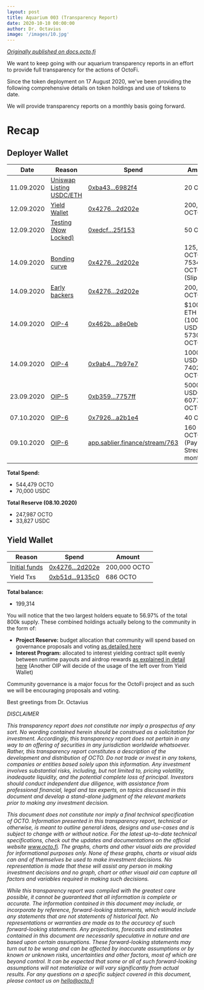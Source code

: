 ```yaml
---
layout: post
title: Aquarium 003 (Transparency Report)
date: 2020-10-10 00:00:00
author: Dr. Octavius
image: '/images/10.jpg'
---
```


[*Originally published on docs.octo.fi*](https://docs.octo.fi/docs/aquarium/t003/)

We want to keep going with our aquarium transparency reports in an effort to provide full transparency for the actions of OctoFi. 

Since the token deployment on 17 August 2020, we've been providing the following comprehensive details on token holdings and use of tokens to date. 

We will provide transparency reports on a monthly basis going forward.


# Recap 

## Deployer Wallet

| Date | Reason | Spend | Amount |
|-|-|-|-|
| 11.09.2020 | [Uniswap Listing USDC/ETH][2] | [0xba43...6982f4][1] | 20 OCTO |
| 12.09.2020 | [Yield Wallet][2] | [0x4276...2d202e][3] | 200,000 OCTO |
| 12.09.2020 | [Testing (Now Locked)][2] | [0xedcf...25f153][6] | 50 OCTO |
| 14.09.2020 | [Bonding curve][2] | [0x4276...2d202e][3] | 125,000 OCTO<br> 7534 OCTO  (Slippage) |
| 14.09.2020 | [Early backers][2] | [0x4276...2d202e][3] | 200,000 OCTO |
| 14.09.2020 | [OIP-4][5] | [0x462b...a8e0eb][7] | $10000 ETH (10000 USDC)<br> 5730 OCTO |
| 14.09.2020 | [OIP-4][5] | [0x9ab4...7b97e7][8] | 10000 USDC<br> 7402 OCTO  |
| 23.09.2020 | [OIP-5][10] | [0xb359...7757ff][9] | 50000 USDC  6077 OCTO |
| 07.10.2020 | [OIP-6][11] | [0x7926...a2b1e4][12] | 40 OCTO  |
| 09.10.2020 | [OIP-6][11] | [app.sablier.finance/stream/763][13] | 160 OCTO (Payment Stream 3 month) |

**Total Spend:** 

- 544,479 OCTO 
- 70,000 USDC

**Total Reserve (08.10.2020)**

- 247,987 OCTO 
- 33,827 USDC

## Yield Wallet

| Reason | Spend | Amount |
|-|-|-|
| [Initial funds][2] | [0x4276...2d202e][3] | 200,000 OCTO |
| Yield Txs | [0xb51d...9135c0][14] | 686 OCTO |

**Total balance:**

- 199,314 

You will notice that the two largest holders equate to 56.97% of the total 800k supply. These combined holdings actually belong to the community in the form of:

- **Project Reserve:** budget allocation that community will spend based on governance proposals and voting [as detailed here](https://octo.fi/blog/project-reserve)
- **Interest Program:** allocated to interest yielding contract split evenly between runtime payouts and airdrop rewards [as explained in detail here](https://octo.fi/blog/interest-pool) (Another OIP will decide of the usage of the left over from Yield Wallet) 

Community governance is a major focus for the OctoFi project and as such we will be encouraging proposals and voting. 

Best greetings from Dr. Octavius

*DISCLAIMER*

*This transparency report does not constitute nor imply a prospectus of any sort. No wording contained herein should be construed as a solicitation for investment. Accordingly, this transparency report does not pertain in any way to an offering of securities in any jurisdiction worldwide whatsoever. Rather, this transparency report constitutes a description of the development and distribution of OCTO. Do not trade or invest in any tokens, companies or entities based solely upon this information. Any investment involves substantial risks, including, but not limited to, pricing volatility, inadequate liquidity, and the potential complete loss of principal. Investors should conduct independent due diligence, with assistance from professional financial, legal and tax experts, on topics discussed in this document and develop a stand-alone judgment of the relevant markets prior to making any investment decision.*

*This document does not constitute nor imply a final technical specification of OCTO. Information presented in this transparency report, technical or otherwise, is meant to outline general ideas, designs and use-cases and is subject to change with or without notice. For the latest up-to-date technical specifications, check out the updates and documentations on the official website www.octo.fi. The graphs, charts and other visual aids are provided for informational purposes only. None of these graphs, charts or visual aids can and of themselves be used to make investment decisions. No representation is made that these will assist any person in making investment decisions and no graph, chart or other visual aid can capture all factors and variables required in making such decisions.*

*While this transparency report was compiled with the greatest care possible, it cannot be guaranteed that all information is complete or accurate. The information contained in this document may include, or incorporate by reference, forward-looking statements, which would include any statements that are not statements of historical fact. No representations or warranties are made as to the accuracy of such forward-looking statements. Any projections, forecasts and estimates contained in this document are necessarily speculative in nature and are based upon certain assumptions. These forward-looking statements may turn out to be wrong and can be affected by inaccurate assumptions or by known or unknown risks, uncertainties and other factors, most of which are beyond control. It can be expected that some or all of such forward-looking assumptions will not materialize or will vary significantly from actual results. For any questions on a specific subject covered in this document, please contact us on hello@octo.fi*

[1]: https://etherscan.io/tx/0xba43a991fa7b9f6f3de4ceae1cf991c00ecf34495f0c6ce537088dea8e6982f4
[2]: https://octo.fi/blog/aquarium-one
[3]: https://etherscan.io/tx/0x4276dd25f6e24c9959c4beda09a5f487772019d2c94fd516947562bf3d2d202e
[4]: https://octo.fi/blog/aquarium-one
[5]: https://twitter.com/octofinance/status/1305529990448951301?s=20
[6]: https://etherscan.io/tx/0xedcf1d415d4983860d0d22aea8dc7094f36c5e39ef95af0359fcd6370325f153
[7]: https://etherscan.io/tx/0x462b882acc65e333f923f13486ed85d60dfa169c8b592dd4b1b399ed6da8e0eb
[8]: https://etherscan.io/tx/0x9ab4d3951f56fd739a798881e9d369186aea24e6a6f4f5250337234f4b7b97e7
[9]: https://etherscan.io/tx/0xb3598b488ab69251d5ba460a1dcef4be042494c15dc1477402df5113497757ff
[10]: https://twitter.com/octofinance/status/1308761125912064000?s=20
[11]: https://snapshot.page/#/octofi/proposal/QmZg2SnCzxQ7a2b4JMmEr8VnFVHBfLQYurfZeopFXL9pks
[12]: https://etherscan.io/tx/0x7926b95f8f9c6721f97128b8a83acf9ab5f38da3f60a62b94f8c793631a2b1e4
[13]: https://app.sablier.finance/stream/763
[14]: https://etherscan.io/token/0x7240aC91f01233BaAf8b064248E80feaA5912BA3?a=0xb51d93791e19d8cf1fdf1851aa97e7695a9135c0
